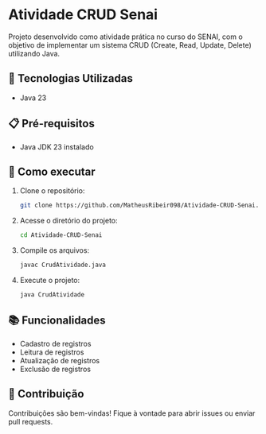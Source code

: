 # Atividade CRUD Senai

Projeto desenvolvido como atividade prática no curso do SENAI, com o objetivo de implementar um sistema CRUD (Create, Read, Update, Delete) utilizando Java.

## 🚀 Tecnologias Utilizadas

- Java 23

## 📋 Pré-requisitos

- Java JDK 23 instalado

## 🔧 Como executar

1. Clone o repositório:
   ```bash
   git clone https://github.com/MatheusRibeir098/Atividade-CRUD-Senai.git
   ```

2. Acesse o diretório do projeto:
   ```bash
   cd Atividade-CRUD-Senai
   ```

3. Compile os arquivos:
   ```bash
   javac CrudAtividade.java
   ```

4. Execute o projeto:
   ```bash
   java CrudAtividade
   ```

## 📚 Funcionalidades

- Cadastro de registros
- Leitura de registros
- Atualização de registros
- Exclusão de registros

## 🤝 Contribuição

Contribuições são bem-vindas! Fique à vontade para abrir issues ou enviar pull requests.
